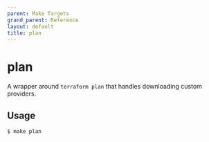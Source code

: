 ```yaml
---
parent: Make Targets
grand_parent: Reference
layout: default
title: plan
---
```


# plan

A wrapper around `terraform plan` that handles downloading custom providers.

## Usage

```shell
$ make plan
```
